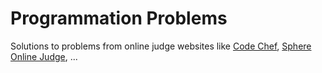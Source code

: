 Programmation Problems
======================

Solutions to problems from online judge websites like [Code Chef](http://www.codechef.com/), [Sphere Online Judge](http://www.spoj.com/), ...
